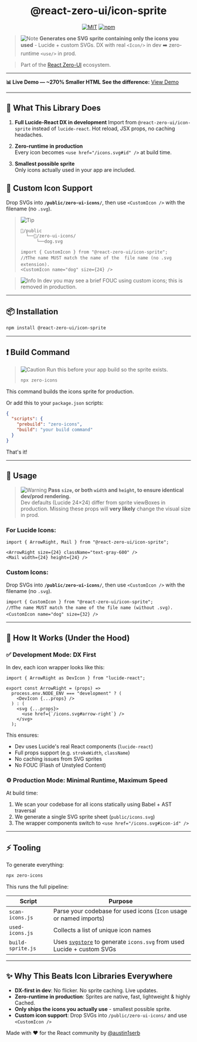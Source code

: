 <div align="center">
  
  # @react-zero-ui/icon-sprite

  [![MIT](https://img.shields.io/badge/License-MIT-green.svg)](https://github.com/react-zero-ui/icon-sprite/blob/main/LICENSE) [![npm](https://img.shields.io/npm/v/@react-zero-ui/icon-sprite.svg)](https://www.npmjs.com/package/@react-zero-ui/icon-sprite)


  
</div>

> ![Note](https://img.shields.io/badge/Note-blue)
> **Generates one SVG sprite containing only the icons you used** - Lucide + custom SVGs.
> DX with real `<Icon/>` in dev ➡️ zero-runtime `<use/>` in prod.

> Part of the [React Zero-UI](https://github.com/react-zero-ui) ecosystem.
 

---

**📊 Live Demo — ~270% Smaller HTML**
**See the difference:** [View Demo](https://zero-ui.dev/icon-sprite)

---

## 🧠 What This Library Does

1. **Full Lucide-React DX in development**
   Import from `@react-zero-ui/icon-sprite` instead of `lucide-react`. Hot reload, JSX props, no caching headaches.

2. **Zero-runtime in production**  
   Every icon becomes `<use href="/icons.svg#id" />` at build time.

3. **Smallest possible sprite**  
   Only icons actually used in your app are included.

## 🙏 Custom Icon Support
Drop SVGs into **`/public/zero-ui-icons/`**, then use `<CustomIcon />` with the filename (no `.svg`).

>![Tip](https://img.shields.io/badge/Tip-green)
>```txt
>📁/public
>   └──📁/zero-ui-icons/
>       └──dog.svg
> ```
> ```tsx
>import { CustomIcon } from "@react-zero-ui/icon-sprite";
>//❗The name MUST match the name of the  file name (no .svg extension).
><CustomIcon name="dog" size={24} />
>```


>![Info](https://img.shields.io/badge/Info-blue)
> In dev you may see a brief FOUC using custom icons; this is removed in production.



---

## 📦 Installation

```bash
npm install @react-zero-ui/icon-sprite
```

---

## ❗ Build Command
> ![Caution](https://img.shields.io/badge/Caution-red)
> Run this before your app build so the sprite exists.
>```bash
>npx zero-icons
>```

This command builds the icons sprite for production.

Or add this to your `package.json` scripts:
```json
{
  "scripts": {
    "prebuild": "zero-icons",
    "build": "your build command"
  }
}
```
That's it!

---

## 🔨 Usage

> ![Warning](https://img.shields.io/badge/Warning-orange)
> **Pass `size`, or both `width` and `height`, to ensure identical dev/prod rendering.**  
> Dev defaults (Lucide 24×24) differ from sprite viewBoxes in production. Missing these props will **very likely** change the visual size in prod.

### For Lucide Icons:

```tsx
import { ArrowRight, Mail } from "@react-zero-ui/icon-sprite";

<ArrowRight size={24} className="text-gray-600" />
<Mail width={24} height={24} />
```

### Custom Icons:

Drop SVGs into **`/public/zero-ui-icons/`**, then use `<CustomIcon />` with the filename (no `.svg`).
```tsx
import { CustomIcon } from "@react-zero-ui/icon-sprite";
//❗The name MUST match the name of the file name (without .svg).
<CustomIcon name="dog" size={32} />
```



---

## 🧪 How It Works (Under the Hood)

### ✅ Development Mode: DX First

In dev, each icon wrapper looks like this:

```tsx
import { ArrowRight as DevIcon } from "lucide-react";

export const ArrowRight = (props) =>
  process.env.NODE_ENV === "development" ? (
    <DevIcon {...props} />
  ) : (
    <svg {...props}>
      <use href={`/icons.svg#arrow-right`} />
    </svg>
  );
```

This ensures:

* Dev uses Lucide's real React components (`lucide-react`)
* Full props support (e.g. `strokeWidth`, `className`)
* No caching issues from SVG sprites
* No FOUC (Flash of Unstyled Content)

### ⚙️ Production Mode: Minimal Runtime, Maximum Speed

At build time:

1. We scan your codebase for all icons statically using Babel + AST traversal
2. We generate a single SVG sprite sheet (`public/icons.svg`)
3. The wrapper components switch to `<use href="/icons.svg#icon-id" />`

---

## ⚡️ Tooling

To generate everything:

```bash
npx zero-icons
```

This runs the full pipeline:

| Script | Purpose |
| --- | --- |
| `scan-icons.js`   | Parse your codebase for used icons (`Icon` usage or named imports) |
| `used-icons.js`   | Collects a list of unique icon names |
| `build-sprite.js` | Uses [`svgstore`](https://github.com/DIYgod/svgstore) to generate `icons.svg` from used Lucide + custom SVGs |
 

--- 

## ✨ Why This Beats Icon Libraries Everywhere

* **DX-first in dev**: No flicker. No sprite caching. Live updates.
* **Zero-runtime in production**: Sprites are native, fast, lightweight & highly Cached.
* **Only ships the icons you actually use** - smallest possible sprite.
* **Custom icon support**: Drop SVGs into `/public/zero-ui-icons/` and use `<CustomIcon />`


Made with ❤️ for the React community by [@austin1serb](https://github.com/austin1serb)

